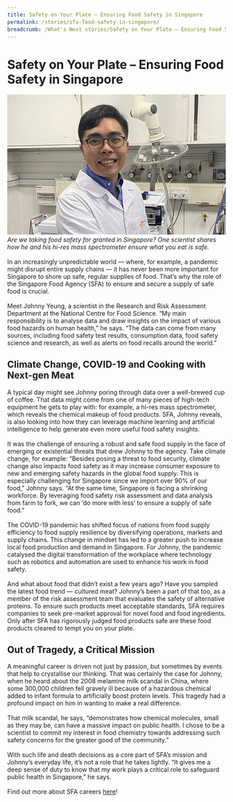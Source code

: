 ```yaml
---
title: Safety on Your Plate – Ensuring Food Safety in Singapore
permalink: /stories/sfa-food-safety-in-singapore/
breadcrumb: /What's Next stories/Safety on Your Plate – Ensuring Food Safety in Singapore
---
```

# <b>Safety on Your Plate – Ensuring Food Safety in Singapore</b>
![SFA](/images/SFA_Johnny%20Yeung.jpg)
<br>
*Are we taking food safety for granted in Singapore? One scientist shares how he and his hi-res mass spectrometer ensure what you eat is safe.*
<br>
<br>
In an increasingly unpredictable world — where, for example, a pandemic might disrupt entire supply chains — it has never been more important for Singapore to shore up safe, regular supplies of food. That’s why the role of the Singapore Food Agency (SFA) to ensure and secure a supply of safe food is crucial.
<br>
<br>
Meet Johnny Yeung, a scientist in the Research and Risk Assessment Department at the National Centre for Food Science. “My main responsibility is to analyse data and draw insights on the impact of various food hazards on human health,” he says. “The data can come from many sources, including food safety test results, consumption data, food safety science and research, as well as alerts on food recalls around the world.”
<br>
## Climate Change, COVID-19 and Cooking with Next-gen Meat
A typical day might see Johnny poring through data over a well-brewed cup of coffee. That data might come from one of many pieces of high-tech equipment he gets to play with: for example, a hi-res mass spectrometer, which reveals the chemical makeup of food products. SFA, Johnny reveals, is also looking into how they can leverage machine learning and artificial intelligence to help generate even more useful food safety insights.
<br>
<br>
It was the challenge of ensuring a robust and safe food supply in the face of emerging or existential threats that drew Johnny to the agency. Take climate change, for example: “Besides posing a threat to food security, climate change also impacts food safety as it may increase consumer exposure to new and emerging safety hazards in the global food supply. This is especially challenging for Singapore since we import over 90% of our food,” Johnny says. “At the same time, Singapore is facing a shrinking workforce. By leveraging food safety risk assessment and data analysis from farm to fork, we can ‘do more with less’ to ensure a supply of safe food.”
<br>
<br>
The COVID-19 pandemic has shifted focus of nations from food supply efficiency to food supply resilience by diversifying operations, markets and supply chains. This change in mindset has led to a greater push to increase local food production and demand in Singapore. For Johnny, the pandemic catalysed the digital transformation of the workplace where technology such as robotics and automation are used to enhance his work in food safety.
<br>
<br>
And what about food that didn’t exist a few years ago? Have you sampled the latest food trend — cultured meat? Johnny’s been a part of that too, as a member of the risk assessment team that evaluates the safety of alternative proteins. To ensure such products meet acceptable standards, SFA requires companies to seek pre-market approval for novel food and food ingredients. Only after SFA has rigorously judged food products safe are these food products cleared to tempt you on your plate.
<br>
## Out of Tragedy, a Critical Mission
A meaningful career is driven not just by passion, but sometimes by events that help to crystallise our thinking. That was certainly the case for Johnny, when he heard about the 2008 melamine milk scandal in China, where some 300,000 children fell gravely ill because of a hazardous chemical added to infant formula to artificially boost protein levels. This tragedy had a profound impact on him in wanting to make a real difference.
<br>
<br>
That milk scandal, he says, “demonstrates how chemical molecules, small as they may be, can have a massive impact on public health. I chose to be a scientist to commit my interest in food chemistry towards addressing such safety concerns for the greater good of the community.”
<br>
<br>
With such life and death decisions as a core part of SFA’s mission and Johnny’s everyday life, it’s not a role that he takes lightly. “It gives me a deep sense of duty to know that my work plays a critical role to safeguard public health in Singapore,” he says.
<br>
<br>
Find out more about SFA careers [here](https://careers.pageuppeople.com/688/cwlive/en/filter/?=&search-keyword=&brand=singapore%20food%20agency&job-mail-subscribe-privacy=agree)! 
